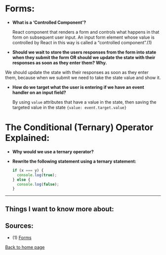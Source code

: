 # **Forms:**

- **What is a ‘Controlled Component’?**

  React component that renders a form and controls what happens in that form on subsequent user input. An input form element whose value is controlled by React in this way is called a “controlled component”.(1)

- **Should we wait to store the users responses from the form into state when they submit the form OR should we update the state with their responses as soon as they enter them? Why.**

We should update the state with their responses as soon as they enter them, because when we submit we need to take the state value and show it.

- **How do we target what the user is entering if we have an event handler on an input field?**

  By using `value` attributes that have a value in the state, then saving the targeted value in the state `{value: event.target.value}`

# **The Conditional (Ternary) Operator Explained:**

- **Why would we use a ternary operator?**

- **Rewrite the following statement using a ternary statement:**

  ```javascript
  if (x === y) {
    console.log(true);
  } else {
    console.log(false);
  }
  ```

---

## Things I want to know more about:

## Sources:

- (1) [Forms](https://reactjs.org/docs/forms.html)

[Back to home page](../README.md)
